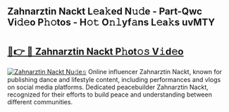 ## Zahnarztin Nackt L𝚎a𝚔ed N𝚞𝚍e - Part-Qwc Vi𝚍𝚎o P𝚑𝚘tos - H𝚘𝚝 O𝚗𝚕yf𝚊ns L𝚎a𝚔s uvMTY

# <h2><a href="http://kf4104.oniu.top/?m=Zahnarztin+Nackt">🔗👉 🔴 Zahnarztin Nackt P𝚑ot𝚘𝚜 V𝚒d𝚎o</a></h2>

[![Zahnarztin Nackt Nu𝚍e𝚜](https://i.imgur.com/0qMVB7G.gif)](http://kf4104.oniu.top/?m=Zahnarztin+Nackt)
Online influencer Zahnarztin Nackt, known for publishing dance and lifestyle content, including performances and vlogs on social media platforms. Dedicated peacebuilder Zahnarztin Nackt, recognized for their efforts to build peace and understanding between different communities.  
